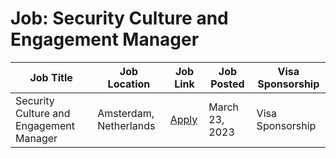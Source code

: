 # Job: Security Culture and Engagement Manager

| Job Title | Job Location | Job Link | Job Posted | Visa Sponsorship |
| --- | --- | --- | --- | --- |
| Security Culture and Engagement Manager | Amsterdam, Netherlands | [Apply](https://catawiki.careers/vacancies/security-culture-and-engagement-manager-netherlands-2425307-4736334) | March 23, 2023 | Visa Sponsorship |
